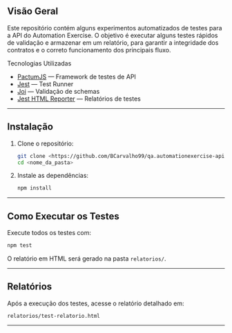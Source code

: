 ## Visão Geral

Este repositório contém alguns experimentos automatizados de testes para a API do Automation Exercise. 
O objetivo é executar alguns testes rápidos de validação e armazenar em um relatório, para garantir a integridade dos contratos e o correto funcionamento dos principais fluxo.

Tecnologias Utilizadas

- [PactumJS](https://pactumjs.github.io/) — Framework de testes de API
- [Jest](https://jestjs.io/) — Test Runner
- [Joi](https://joi.dev/) — Validação de schemas
- [Jest HTML Reporter](https://github.com/Hargne/jest-html-reporter) — Relatórios de testes

---

## Instalação

1. Clone o repositório:
   ```bash
   git clone <https://github.com/BCarvalho99/qa.automationexercise-api.pactumjs.git>
   cd <nome_da_pasta>
   ```
2. Instale as dependências:
   ```bash
   npm install
   ```

---

## Como Executar os Testes

Execute todos os testes com:
```bash
npm test
```

O relatório em HTML será gerado na pasta `relatorios/`.

---

## Relatórios

Após a execução dos testes, acesse o relatório detalhado em:
```
relatorios/test-relatorio.html
```

---
